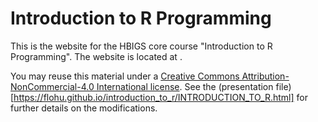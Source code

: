 # Introduction to R Programming

This is the website for the HBIGS core course "Introduction to R Programming". The website is located at [](https://flohu.github.io/introduction_to_r/). 

You may reuse this material under a 
[Creative Commons Attribution-NonCommercial-4.0 International license](https://creativecommons.org/licenses/by-nc/4.0/). See the (presentation file)[https://flohu.github.io/introduction_to_r/INTRODUCTION_TO_R.html] for further details on the modifications.
